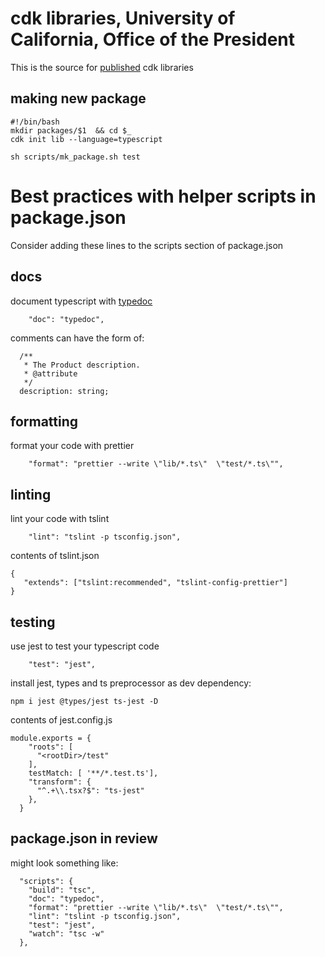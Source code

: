 # cdk libraries, University of California, Office of the President

This is the source for [published](https://www.npmjs.com/settings/ucop-acme/packages) cdk libraries 

## making new package


```
#!/bin/bash
mkdir packages/$1  && cd $_
cdk init lib --language=typescript
```

```
sh scripts/mk_package.sh test
```


# Best practices with helper scripts in package.json

 Consider adding these lines to the scripts section of package.json

## docs

document typescript with [typedoc](https://typedoc.org/guides/doccomments/)

```
    "doc": "typedoc",
```

comments can have the form of:

```
  /**
   * The Product description.
   * @attribute
   */
  description: string;
```

## formatting

format your code with prettier  

```
    "format": "prettier --write \"lib/*.ts\"  \"test/*.ts\"",
```

## linting  

lint your code with tslint  

```
    "lint": "tslint -p tsconfig.json",
```

contents of tslint.json

```
{
   "extends": ["tslint:recommended", "tslint-config-prettier"]
}
```

## testing  

use jest to test your typescript code

```
    "test": "jest",
```

install jest, types and ts preprocessor as dev dependency:

```
npm i jest @types/jest ts-jest -D
```

contents of jest.config.js

```
module.exports = {
    "roots": [
      "<rootDir>/test"
    ],
    testMatch: [ '**/*.test.ts'],
    "transform": {
      "^.+\\.tsx?$": "ts-jest"
    },
  }
```

## package.json in review

might look something like:

```
  "scripts": {
    "build": "tsc",
    "doc": "typedoc",
    "format": "prettier --write \"lib/*.ts\"  \"test/*.ts\"",
    "lint": "tslint -p tsconfig.json",
    "test": "jest",
    "watch": "tsc -w"
  },
```

